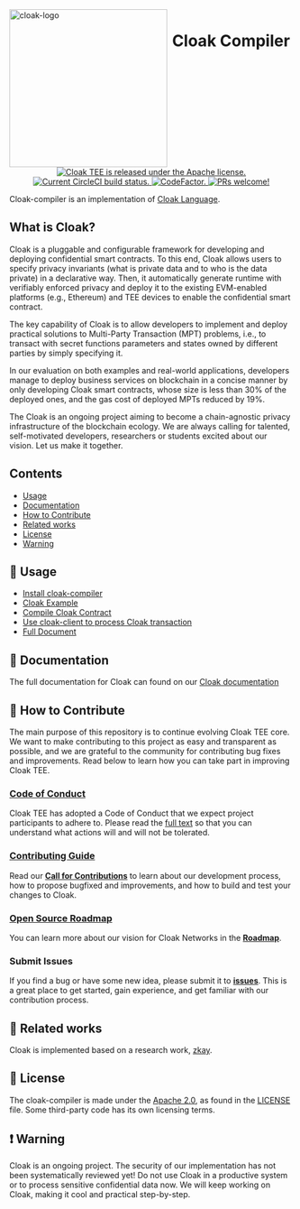 <img  width="280" src="https://oxhainan-cloak-docs.readthedocs-hosted.com/en/latest/_static/logo.png" alt="cloak-logo" align="left">

<h1 align="center">
    <a>
    Cloak Compiler
  </a>
</h1>

<p align="center">
  <a href="https://github.com/OxHainan/cloak-complier/blob/cloak/LICENSE">
    <img src="https://img.shields.io/badge/license-Apache%202-blue" alt="Cloak TEE is released under the Apache license." />
  </a>
  <a href="https://circleci.com/gh/OxHainan/cloak-compiler">
    <img src="https://circleci.com/gh/OxHainan/cloak-compiler/tree/master.svg?style=shield" alt="Current CircleCI build status." />
  </a>
  <a href="https://www.codefactor.io/repository/github/oxhainan/cloak-compiler">
    <img src="https://www.codefactor.io/repository/github/oxhainan/cloak-compiler/badge" alt="CodeFactor." />
  </a>
  <a href="https://oxhainan-cloak-docs.readthedocs-hosted.com/en/latest/started/contribute.html">
    <img src="https://img.shields.io/badge/PRs-welcome-brightgreen.svg" alt="PRs welcome!" />
  </a>
</p>

Cloak-compiler is an implementation of [Cloak Language](https://oxhainan-cloak-docs.readthedocs-hosted.com/en/latest/develop-cloak-smart-contract/cloak-language.html).

## What is Cloak?
Cloak is a pluggable and configurable framework for developing and deploying confidential smart contracts. To this end, Cloak allows users to specify privacy invariants (what is private data and to who is the data private) in a declarative way. Then, it automatically generate runtime with verifiably enforced privacy and deploy it to the existing EVM-enabled platforms (e.g., Ethereum) and TEE devices to enable the confidential smart contract.

The key capability of Cloak is to allow developers to implement and deploy practical solutions to Multi-Party Transaction (MPT) problems, i.e., to transact with secret functions parameters and states owned by different parties by simply specifying it.

In our evaluation on both examples and real-world applications, developers manage to deploy business services on blockchain in a concise manner by only developing Cloak smart contracts, whose size is less than 30% of the deployed ones, and the gas cost of deployed MPTs reduced by 19%.

The Cloak is an ongoing project aiming to become a chain-agnostic privacy infrastructure of the blockchain ecology. We are always calling for talented, self-motivated developers, researchers or students excited about our vision. Let us make it together.

## Contents

- [Usage](#-usage)
- [Documentation](#-documentation)
- [How to Contribute](#-how-to-contribute)
- [Related works](#-related-works)
- [License](#-license)
- [Warning](#-warning)

## 📖 Usage
* [Install cloak-compiler](https://oxhainan-cloak-docs.readthedocs-hosted.com/en/latest/started/quick-start.html#installation)
* [Cloak Example](https://oxhainan-cloak-docs.readthedocs-hosted.com/en/latest/started/quick-start.html#cloak-by-examples)
* [Compile Cloak Contract](https://oxhainan-cloak-docs.readthedocs-hosted.com/en/latest/started/quick-start.html#compile-cloak-contract)
* [Use cloak-client to process Cloak transaction](https://oxhainan-cloak-docs.readthedocs-hosted.com/en/latest/started/quick-start.html#cloak-web3)
* [Full Document](https://oxhainan-cloak-docs.readthedocs-hosted.com/en/latest/index.html)

## 📖 Documentation

The full documentation for Cloak can found on our [Cloak documentation][cloak-docs]

[cloak-docs]: https://oxhainan-cloak-docs.readthedocs-hosted.com/en/latest/#

## 👏 How to Contribute

The main purpose of this repository is to continue evolving Cloak TEE core. We want to make contributing to this project as easy and transparent as possible, and we are grateful to the community for contributing bug fixes and improvements. 
Read below to learn how you can take part in improving Cloak TEE.

### [Code of Conduct][code]

Cloak TEE has adopted a Code of Conduct that we expect project participants to adhere to.
Please read the [full text][code] so that you can understand what actions will and will not be tolerated.

[code]: https://oxhainan-cloak-docs.readthedocs-hosted.com/en/latest/started/contribute.html#documentation-style-guide

### [Contributing Guide][contribute]

Read our [**Call for Contributions**][contribute] to learn about our development process, how to propose bugfixed and improvements, and how to build and test your changes to Cloak.

[contribute]: https://oxhainan-cloak-docs.readthedocs-hosted.com/en/latest/started/contribute.html#all-contributions-counts

### [Open Source Roadmap][roadmap]

You can learn more about our vision for Cloak Networks in the [**Roadmap**][roadmap].

[roadmap]: https://oxhainan-cloak-docs.readthedocs-hosted.com/en/latest/roadmap/index.html#roadmap

### Submit Issues

If you find a bug or have some new idea, please submit it to [**issues**][issues]. This is a great place to get started, gain experience,
and get familiar with our contribution process.

[issues]: https://github.com/OxHainan/cloak-compiler/issues

## 📖 Related works
Cloak is implemented based on a research work, [zkay](https://github.com/eth-sri/zkay.git).

## 📄 License

The cloak-compiler is made under the [Apache 2.0][al], as found in the [LICENSE][l] file.
Some third-party code has its own licensing terms.

[al]: http://www.apache.org/licenses/LICENSE-2.0
[l]: https://github.com/OxHainan/cloak-compiler/blob/cloak/LICENSE

## ❗️ Warning

Cloak is an ongoing project. The security of our implementation has not been systematically reviewed yet! Do not use Cloak in a productive system or to process sensitive confidential data now. We will keep working on Cloak, making it cool and practical step-by-step. 
